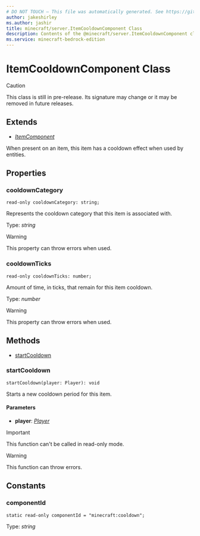 ```yaml
---
# DO NOT TOUCH — This file was automatically generated. See https://github.com/mojang/minecraftapidocsgenerator to modify descriptions, examples, etc.
author: jakeshirley
ms.author: jashir
title: minecraft/server.ItemCooldownComponent Class
description: Contents of the @minecraft/server.ItemCooldownComponent class.
ms.service: minecraft-bedrock-edition
---
```

# ItemCooldownComponent Class

> [!CAUTION]
> This class is still in pre-release.  Its signature may change or it may be removed in future releases.

## Extends
- [*ItemComponent*](ItemComponent.md)

When present on an item, this item has a cooldown effect when used by entities.

## Properties

### **cooldownCategory**
`read-only cooldownCategory: string;`

Represents the cooldown category that this item is associated with.

Type: *string*
    
> [!WARNING]
> This property can throw errors when used.

### **cooldownTicks**
`read-only cooldownTicks: number;`

Amount of time, in ticks, that remain for this item cooldown.

Type: *number*
    
> [!WARNING]
> This property can throw errors when used.

## Methods
- [startCooldown](#startcooldown)

### **startCooldown**
`
startCooldown(player: Player): void
`

Starts a new cooldown period for this item.

#### **Parameters**
- **player**: [*Player*](Player.md)

> [!IMPORTANT]
> This function can't be called in read-only mode.

> [!WARNING]
> This function can throw errors.

## Constants

### **componentId**
`static read-only componentId = "minecraft:cooldown";`

Type: *string*
